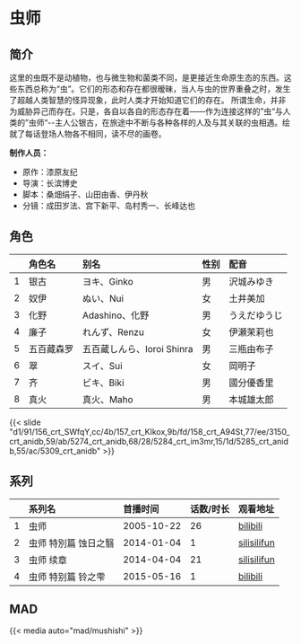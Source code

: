 # 虫师


## 简介

这里的虫既不是动植物，也与微生物和菌类不同，是更接近生命原生态的东西。这些东西总称为“虫”。它们的形态和存在都很暧昧，当人与虫的世界重叠之时，发生了超越人类智慧的怪异现象，此时人类才开始知道它们的存在。
所谓生命，并非为威胁异己而存在。只是，各自以各自的形态存在着——作为连接这样的”虫“与人类的”虫师“--主人公银古，在旅途中不断与各种各样的人及与其关联的虫相遇。绘就了每话登场人物各不相同，读不尽的画卷。

**制作人员：**
- 原作：漆原友纪
- 导演：长滨博史
- 脚本：桑畑绢子、山田由香、伊丹秋
- 分镜：成田岁法、宫下新平、岛村秀一、长峰达也

## 角色

|     |   角色名   |   别名  | 性别 |  配音  |
|:--- |:------  |:----      |:---  |:--   |
| 1 | 银古 | ヨキ、Ginko | 男 | 沢城みゆき |
| 2 | 奴伊 | ぬい、Nui | 女 | 土井美加 |
| 3 | 化野 | Adashino、化野 | 男 | うえだゆうじ |
| 4 | 廉子 | れんず、Renzu | 女 | 伊瀬茉莉也 |
| 5 | 五百藏森罗 | 五百蔵しんら、Ioroi Shinra | 男 | 三瓶由布子 |
| 6 | 翠 | スイ、Sui | 女 | 岡明子 |
| 7 | 齐 | ビキ、Biki | 男 | 國分優香里 |
| 8 | 真火 | 真火、Maho | 男 | 本城雄太郎 |

{{< slide "d1/91/156_crt_SWfqY,cc/4b/157_crt_KIkox,9b/fd/158_crt_A94St,77/ee/3150_crt_anidb,59/ab/5274_crt_anidb,68/28/5284_crt_im3mr,15/1d/5285_crt_anidb,55/ac/5309_crt_anidb" >}}

## 系列

|     | 系列名         | 首播时间       | 话数/时长 | 观看地址                                                      |
|:----|:------------|:-----------|:------|:----------------------------------------------------------|
| 1   | 虫师          | 2005-10-22 | 26    | [bilibili](https://www.bilibili.com/bangumi/play/ep30872) |
| 2   | 虫师 特別篇 蚀日之翳 | 2014-01-04 | 1     | [silisilifun](https://www.silisilifun.com/vodplay/fwZ7777Z/1/1/)            |
| 3   | 虫师 续章       | 2014-04-04 | 21    | [silisilifun](https://www.silisilifun.com/vodplay/gEj7777Z/1/1/)            |
| 4   | 虫师 特别篇 铃之雫  | 2015-05-16 | 1     | [bilibili](https://www.bilibili.com/bangumi/play/ss2648)  |

## MAD

{{< media  auto="mad/mushishi"  >}}
